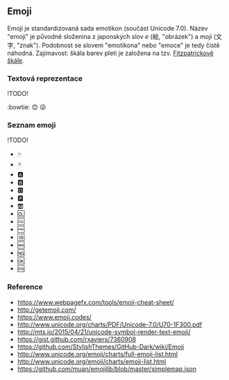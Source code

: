 ## Emoji

Emoji je standardizovaná sada emotikon (součást Unicode 7.0).
Název "emoji" je původně složenina z japonských slov *e* (絵, "obrázek") a *moji* (文字, "znak").
Podobnost se slovem "emotikona" nebo "emoce" je tedy čistě náhodná.
Zajímavost: škála barev pleti je založena na tzv. [Fitzpatrickově škále](https://en.wikipedia.org/wiki/Fitzpatrick_scale).

### Textová reprezentace

!TODO!

:bowtie: :blush: :stuck_out_tongue_winking_eye:

### Seznam emoji

!TODO!

<ul class="emoji-list">
<li>&#x1F004;</li>
<li>&#x1F0CF;</li>
<li>&#x1F170;</li>
<li>&#x1F171;</li>
<li>&#x1F17E;</li>
<li>&#x1F17F;</li>
<li>&#x1F18E;</li>
<li>&#x1F191;</li>
<li>&#x1F192;</li>
<li>&#x1F193;</li>
<li>&#x1F194;</li>
<li>&#x1F195;</li>
<li>&#x1F196;</li>
<li>&#x1F197;</li>
<li>&#x1F198;</li>
</ul>

### Reference

- https://www.webpagefx.com/tools/emoji-cheat-sheet/
- http://getemoji.com/
- https://www.emoji.codes/
- http://www.unicode.org/charts/PDF/Unicode-7.0/U70-1F300.pdf
- http://mts.io/2015/04/21/unicode-symbol-render-text-emoji/
- https://gist.github.com/rxaviers/7360908
- https://github.com/StylishThemes/GitHub-Dark/wiki/Emoji
- http://www.unicode.org/emoji/charts/full-emoji-list.html
- http://www.unicode.org/emoji/charts/emoji-list.html
- https://github.com/muan/emojilib/blob/master/simplemap.json